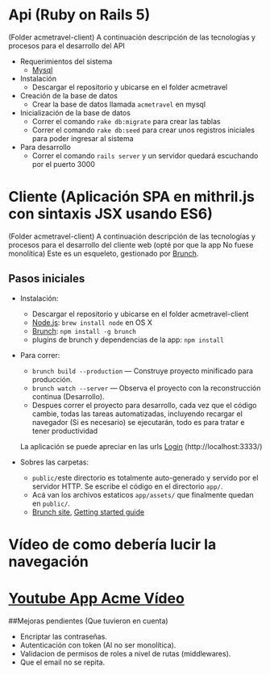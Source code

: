 # Api (Ruby on Rails 5)
(Folder acmetravel-client)
A continuación descripción de las tecnologías y procesos para el desarrollo del API


* Requerimientos del sistema
    * [Mysql](https://www.mysql.com/)
* Instalación
    * Descargar el repositorio y ubicarse en el folder acmetravel
* Creación de la base de datos
    * Crear la base de datos llamada `acmetravel` en mysql
* Inicialización de la base de datos
    * Correr el comando `rake db:migrate` para crear las tablas 
    * Correr el comando `rake db:seed` para crear unos registros iniciales para poder ingresar al sistema  
* Para desarrollo
    * Correr el comando `rails server` y un servidor quedará escuchando por el puerto 3000



# Cliente  (Aplicación SPA en mithril.js con sintaxis JSX usando ES6)
(Folder acmetravel-client) A continuación descripción de las tecnologías y procesos para el desarrollo del cliente web (opté por que la app No fuese monolítica)
Este es un esqueleto, gestionado por [Brunch](http://brunch.io).

## Pasos iniciales

* Instalación:
    * Descargar el repositorio y ubicarse en el folder acmetravel-client
    * [Node.js](http://nodejs.org): `brew install node` en OS X
    * [Brunch](http://brunch.io): `npm install -g brunch`
    * plugins de brunch y dependencias de la app: `npm install`
* Para correr:
    * `brunch build --production` — Construye proyecto minificado para producción.
    * `brunch watch --server` — Observa el proyecto con la reconstrucción continua (Desarrollo).
    * Despues correr el proyecto para desarrollo, cada vez que el código cambie, todas las tareas automatizadas, incluyendo recargar el navegador (Si es necesario) se ejecutarán, todo es para tratar e tener productividad 

    La aplicación se puede apreciar en las urls [Login](http://localhost:3333/) (http://localhost:3333/)

* Sobres las carpetas:
    * `public/`este directorio es totalmente auto-generado y servido por el servidor HTTP.  Se escribe el código en el directorio `app/`.
    * Acá van los archivos estaticos `app/assets/` que finalmente quedan en `public/`.
    * [Brunch site](http://brunch.io), [Getting started guide](https://github.com/brunch/brunch-guide#readme)



# Vídeo de como debería lucir la navegación

# [Youtube App Acme Vídeo](https://youtu.be/JxzTozU0K0Q)





##Mejoras pendientes (Que tuvieron en cuenta)

* Encriptar las contraseñas. 
* Autenticación con token (Al no ser monolítica).
* Validacion de permisos de roles a nivel de rutas (middlewares).
* Que el email no se repita.
